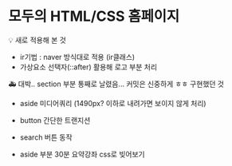 # 모두의 HTML/CSS 홈페이지

💡 새로 적용해 본 것

- ir기법 : naver 방식대로 적용 (ir클래스)
- 가상요소 선택자(::after) 활용해 로고 부분 처리

🚑 대박.. section 부분 통째로 날렸음... 커밋은 신중하게 ㅎㅎ
구현했던 것

- aside 미디어쿼리 (1490px? 이하로 내려가면 보이지 않게 처리)
- button 간단한 트랜지션
- search 버튼 동작

- aside 부분 30분 요약강좌 css로 빚어보기
